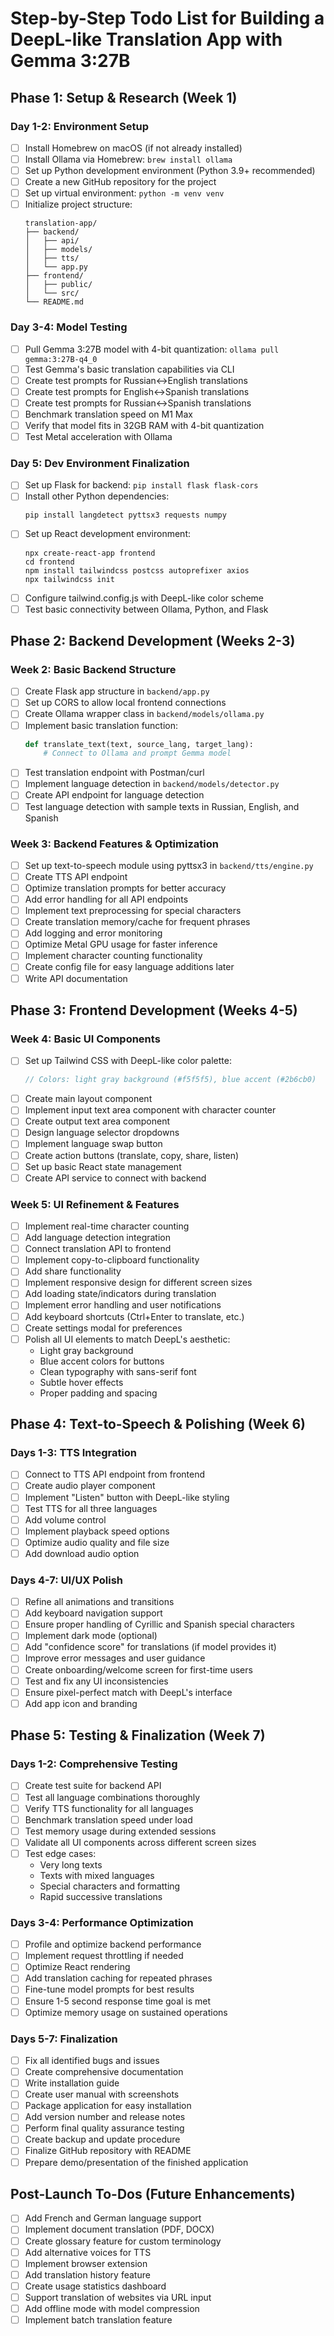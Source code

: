 # Step-by-Step Todo List for Building a DeepL-like Translation App with Gemma 3:27B

## Phase 1: Setup & Research (Week 1)

### Day 1-2: Environment Setup
- [ ] Install Homebrew on macOS (if not already installed)
- [ ] Install Ollama via Homebrew: `brew install ollama`
- [ ] Set up Python development environment (Python 3.9+ recommended)
- [ ] Create a new GitHub repository for the project
- [ ] Set up virtual environment: `python -m venv venv`
- [ ] Initialize project structure:
  ```
  translation-app/
  ├── backend/
  │   ├── api/
  │   ├── models/
  │   ├── tts/
  │   └── app.py
  ├── frontend/
  │   ├── public/
  │   └── src/
  └── README.md
  ```

### Day 3-4: Model Testing
- [ ] Pull Gemma 3:27B model with 4-bit quantization: `ollama pull gemma:3:27B-q4_0`
- [ ] Test Gemma's basic translation capabilities via CLI
- [ ] Create test prompts for Russian↔English translations
- [ ] Create test prompts for English↔Spanish translations
- [ ] Create test prompts for Russian↔Spanish translations
- [ ] Benchmark translation speed on M1 Max
- [ ] Verify that model fits in 32GB RAM with 4-bit quantization
- [ ] Test Metal acceleration with Ollama

### Day 5: Dev Environment Finalization
- [ ] Set up Flask for backend: `pip install flask flask-cors`
- [ ] Install other Python dependencies:
  ```
  pip install langdetect pyttsx3 requests numpy
  ```
- [ ] Set up React development environment:
  ```
  npx create-react-app frontend
  cd frontend
  npm install tailwindcss postcss autoprefixer axios
  npx tailwindcss init
  ```
- [ ] Configure tailwind.config.js with DeepL-like color scheme
- [ ] Test basic connectivity between Ollama, Python, and Flask

## Phase 2: Backend Development (Weeks 2-3)

### Week 2: Basic Backend Structure
- [ ] Create Flask app structure in `backend/app.py`
- [ ] Set up CORS to allow local frontend connections
- [ ] Create Ollama wrapper class in `backend/models/ollama.py`
- [ ] Implement basic translation function:
  ```python
  def translate_text(text, source_lang, target_lang):
      # Connect to Ollama and prompt Gemma model
  ```
- [ ] Test translation endpoint with Postman/curl
- [ ] Implement language detection in `backend/models/detector.py`
- [ ] Create API endpoint for language detection
- [ ] Test language detection with sample texts in Russian, English, and Spanish

### Week 3: Backend Features & Optimization
- [ ] Set up text-to-speech module using pyttsx3 in `backend/tts/engine.py`
- [ ] Create TTS API endpoint
- [ ] Optimize translation prompts for better accuracy
- [ ] Add error handling for all API endpoints
- [ ] Implement text preprocessing for special characters
- [ ] Create translation memory/cache for frequent phrases
- [ ] Add logging and error monitoring
- [ ] Optimize Metal GPU usage for faster inference
- [ ] Implement character counting functionality
- [ ] Create config file for easy language additions later
- [ ] Write API documentation

## Phase 3: Frontend Development (Weeks 4-5)

### Week 4: Basic UI Components
- [ ] Set up Tailwind CSS with DeepL-like color palette:
  ```js
  // Colors: light gray background (#f5f5f5), blue accent (#2b6cb0)
  ```
- [ ] Create main layout component
- [ ] Implement input text area component with character counter
- [ ] Create output text area component
- [ ] Design language selector dropdowns
- [ ] Implement language swap button
- [ ] Create action buttons (translate, copy, share, listen)
- [ ] Set up basic React state management
- [ ] Create API service to connect with backend

### Week 5: UI Refinement & Features
- [ ] Implement real-time character counting
- [ ] Add language detection integration
- [ ] Connect translation API to frontend
- [ ] Implement copy-to-clipboard functionality
- [ ] Add share functionality
- [ ] Implement responsive design for different screen sizes
- [ ] Add loading state/indicators during translation
- [ ] Implement error handling and user notifications
- [ ] Add keyboard shortcuts (Ctrl+Enter to translate, etc.)
- [ ] Create settings modal for preferences
- [ ] Polish all UI elements to match DeepL's aesthetic:
  - Light gray background
  - Blue accent colors for buttons
  - Clean typography with sans-serif font
  - Subtle hover effects
  - Proper padding and spacing

## Phase 4: Text-to-Speech & Polishing (Week 6)

### Days 1-3: TTS Integration
- [ ] Connect to TTS API endpoint from frontend
- [ ] Create audio player component
- [ ] Implement "Listen" button with DeepL-like styling
- [ ] Test TTS for all three languages
- [ ] Add volume control
- [ ] Implement playback speed options
- [ ] Optimize audio quality and file size
- [ ] Add download audio option

### Days 4-7: UI/UX Polish
- [ ] Refine all animations and transitions
- [ ] Add keyboard navigation support
- [ ] Ensure proper handling of Cyrillic and Spanish special characters
- [ ] Implement dark mode (optional)
- [ ] Add "confidence score" for translations (if model provides it)
- [ ] Improve error messages and user guidance
- [ ] Create onboarding/welcome screen for first-time users
- [ ] Test and fix any UI inconsistencies
- [ ] Ensure pixel-perfect match with DeepL's interface
- [ ] Add app icon and branding

## Phase 5: Testing & Finalization (Week 7)

### Days 1-2: Comprehensive Testing
- [ ] Create test suite for backend API
- [ ] Test all language combinations thoroughly
- [ ] Verify TTS functionality for all languages
- [ ] Benchmark translation speed under load
- [ ] Test memory usage during extended sessions
- [ ] Validate all UI components across different screen sizes
- [ ] Test edge cases:
  - Very long texts
  - Texts with mixed languages
  - Special characters and formatting
  - Rapid successive translations

### Days 3-4: Performance Optimization
- [ ] Profile and optimize backend performance
- [ ] Implement request throttling if needed
- [ ] Optimize React rendering
- [ ] Add translation caching for repeated phrases
- [ ] Fine-tune model prompts for best results
- [ ] Ensure 1-5 second response time goal is met
- [ ] Optimize memory usage on sustained operations

### Days 5-7: Finalization
- [ ] Fix all identified bugs and issues
- [ ] Create comprehensive documentation
- [ ] Write installation guide
- [ ] Create user manual with screenshots
- [ ] Package application for easy installation
- [ ] Add version number and release notes
- [ ] Perform final quality assurance testing
- [ ] Create backup and update procedure
- [ ] Finalize GitHub repository with README
- [ ] Prepare demo/presentation of the finished application

## Post-Launch To-Dos (Future Enhancements)

- [ ] Add French and German language support
- [ ] Implement document translation (PDF, DOCX)
- [ ] Create glossary feature for custom terminology
- [ ] Add alternative voices for TTS
- [ ] Implement browser extension
- [ ] Add translation history feature
- [ ] Create usage statistics dashboard
- [ ] Support translation of websites via URL input
- [ ] Add offline mode with model compression
- [ ] Implement batch translation feature
